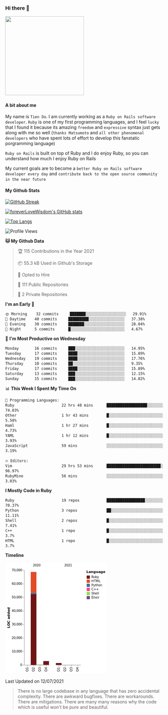 ### Hi there 👋

<!--
**foreverLoveWisdom/foreverLoveWisdom** is a ✨ _special_ ✨ repository because its `README.md` (this file) appears on your GitHub profile.

Here are some ideas to get you started:

- 🔭 I’m currently working on ...
- 🌱 I’m currently learning ...
- 👯 I’m looking to collaborate on ...
- 🤔 I’m looking for help with ...
- 💬 Ask me about ...
- 📫 How to reach me: ...
- 😄 Pronouns: ...
- ⚡ Fun fact: ...
-->

<img src="https://codecondo.com/wp-content/uploads/2017/09/railslogo.png" width="250" height="250">

#### A bit about me
My name is `Tien Do`. I am currently working as a `Ruby on Rails software developer`. `Ruby` is one of my first programming languages, and I feel `lucky` that I found it because its amazing `freedom` and `expressive` syntax just gets along with me so well (`thanks Matsumoto` and `all other phenomenal developers` who have spent lots of effort to develop this fanstatic porgramming language)

`Ruby on Rails` is built on top of Ruby and I do enjoy Ruby, so you can understand how much I enjoy Ruby on Rails

My current goals are to become a `better Ruby on Rails software developer every day` and `contribute back to the open source community in the near future`

#### My Github Stats

[![GitHub Streak](https://github-readme-streak-stats.herokuapp.com/?user=foreverLoveWisdom&theme=dracula)](https://git.io/streak-stats)
&nbsp;
&nbsp;

[![foreverLoveWisdom's GitHub stats](https://github-readme-stats.vercel.app/api?username=foreverLoveWisdom&show_icons=true&theme=react&count_private=true)](https://github.com/anuraghazra/github-readme-stats)

[![Top Langs](https://github-readme-stats.vercel.app/api/top-langs/?username=foreverLoveWisdom&show_icons=true&theme=vue-dark)](https://github.com/anuraghazra/github-readme-stats)

<!--START_SECTION:waka-->
![Profile Views](http://img.shields.io/badge/Profile%20Views-48-blue)

**🐱 My Github Data** 

> 🏆 115 Contributions in the Year 2021
 > 
> 📦 55.3 kB Used in Github's Storage 
 > 
> 💼 Opted to Hire
 > 
> 📜 111 Public Repositories 
 > 
> 🔑 2 Private Repositories  
 > 
**I'm an Early 🐤** 

```text
🌞 Morning    32 commits     ███████░░░░░░░░░░░░░░░░░░   29.91% 
🌆 Daytime    40 commits     █████████░░░░░░░░░░░░░░░░   37.38% 
🌃 Evening    30 commits     ███████░░░░░░░░░░░░░░░░░░   28.04% 
🌙 Night      5 commits      █░░░░░░░░░░░░░░░░░░░░░░░░   4.67%

```
📅 **I'm Most Productive on Wednesday** 

```text
Monday       16 commits     ███░░░░░░░░░░░░░░░░░░░░░░   14.95% 
Tuesday      17 commits     ████░░░░░░░░░░░░░░░░░░░░░   15.89% 
Wednesday    19 commits     ████░░░░░░░░░░░░░░░░░░░░░   17.76% 
Thursday     10 commits     ██░░░░░░░░░░░░░░░░░░░░░░░   9.35% 
Friday       17 commits     ████░░░░░░░░░░░░░░░░░░░░░   15.89% 
Saturday     13 commits     ███░░░░░░░░░░░░░░░░░░░░░░   12.15% 
Sunday       15 commits     ███░░░░░░░░░░░░░░░░░░░░░░   14.02%

```


📊 **This Week I Spent My Time On** 

```text
💬 Programming Languages: 
Ruby                     22 hrs 48 mins      ██████████████████░░░░░░░   74.03% 
Other                    1 hr 43 mins        █░░░░░░░░░░░░░░░░░░░░░░░░   5.58% 
Haml                     1 hr 27 mins        █░░░░░░░░░░░░░░░░░░░░░░░░   4.73% 
YAML                     1 hr 12 mins        █░░░░░░░░░░░░░░░░░░░░░░░░   3.93% 
JavaScript               59 mins             ░░░░░░░░░░░░░░░░░░░░░░░░░   3.19%

🔥 Editors: 
Vim                      29 hrs 53 mins      ████████████████████████░   96.97% 
RubyMine                 56 mins             ░░░░░░░░░░░░░░░░░░░░░░░░░   3.03%

```

**I Mostly Code in Ruby** 

```text
Ruby                     19 repos            █████████████████░░░░░░░░   70.37% 
Python                   3 repos             ██░░░░░░░░░░░░░░░░░░░░░░░   11.11% 
Shell                    2 repos             █░░░░░░░░░░░░░░░░░░░░░░░░   7.41% 
C++                      1 repo              █░░░░░░░░░░░░░░░░░░░░░░░░   3.7% 
HTML                     1 repo              █░░░░░░░░░░░░░░░░░░░░░░░░   3.7%

```


**Timeline**

![Chart not found](https://raw.githubusercontent.com/foreverLoveWisdom/foreverLoveWisdom/main/charts/bar_graph.png) 


 Last Updated on 12/07/2021
<!--END_SECTION:waka-->


> There is no large codebase in any language that has zero accidental complexity. There are awkward bugfixes. There are workarounds. There are mitigations.
> There are many many reasons why the code which is useful won't be pure and beautiful.

